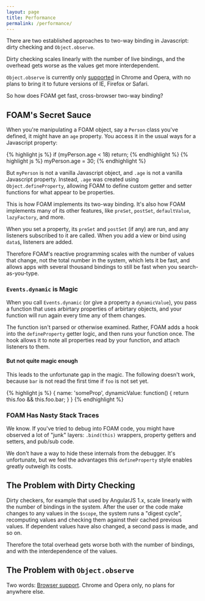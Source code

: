 ```yaml
---
layout: page
title: Performance
permalink: /performance/
---
```


There are two established approaches to two-way binding in Javascript: dirty
checking and `Object.observe`.

Dirty checking scales linearly with the number of live bindings, and the
overhead gets worse as the values get more interdependent.

`Object.observe` is currently only [supported](http://caniuse.com/#feat=object-observe)
in Chrome and Opera, with no plans to bring it to future versions of IE, Firefox
or Safari.

So how does FOAM get fast, cross-browser two-way binding?

## FOAM's Secret Sauce

When you're manipulating a FOAM object, say a `Person` class you've defined, it
might have an `age` property. You access it in the usual ways for a Javascript
property:

{% highlight js %}
if (myPerson.age < 18) return;
{% endhighlight %}
{% highlight js %}
myPerson.age = 30;
{% endhighlight %}

But `myPerson` is not a vanilla Javascript object, and `.age` is not a vanilla
Javascript property. Instead, `.age` was created using `Object.defineProperty`,
allowing FOAM to define custom getter and setter functions for what appear to be
properties.

This is how FOAM implements its two-way binding. It's also how FOAM implements
many of its other features, like `preSet`, `postSet`, `defaultValue`,
`lazyFactory`, and more.

When you set a property, its `preSet` and `postSet` (if any) are run, and any
listeners subscribed to it are called. When you add a view or bind using
`data$`, listeners are added.

Therefore FOAM's reactive programming scales with the number of values that
change, not the total number in the system, which lets it be fast, and allows
apps with several thousand bindings to still be fast when you search-as-you-type.

### `Events.dynamic` is Magic

When you call `Events.dynamic` (or give a property a `dynamicValue`), you pass
a function that uses arbirtary properties of arbirtary objects, and your
function will run again every time any of them changes.

The function isn't parsed or otherwise examined. Rather, FOAM adds a hook into
the `defineProperty` getter logic, and then runs your function once. The hook
allows it to note all properties read by your function, and attach listeners to
them.

#### But not quite magic enough

This leads to the unfortunate gap in the magic. The following doesn't work,
because `bar` is not read the first time if `foo` is not set yet.

{% highlight js %}
{
  name: 'someProp',
  dynamicValue: function() { return this.foo && this.foo.bar; }
}
{% endhighlight %}

### FOAM Has Nasty Stack Traces

We know. If you've tried to debug into FOAM code, you might have observed a lot
of "junk" layers: `.bind(this)` wrappers, property getters and setters, and
pub/sub code.

We don't have a way to hide these internals from the debugger. It's unfortunate,
but we feel the advantages this `defineProperty` style enables greatly outweigh
its costs.

## The Problem with Dirty Checking

Dirty checkers, for example that used by AngularJS 1.x, scale linearly with the
number of bindings in the system. After the user or the code make changes to any
values in the `$scope`, the system runs a "digest cycle", recomputing values and
checking them against their cached previous values. If dependent values have
also changed, a second pass is made, and so on.

Therefore the total overhead gets worse both with the number of bindings, and
with the interdependence of the values.



## The Problem with `Object.observe`

Two words: [Browser support](http://caniuse.com/#feat=object-observe).
Chrome and Opera only, no plans for anywhere else.

